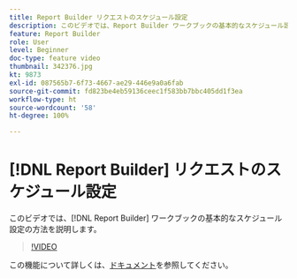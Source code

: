 ```yaml
---
title: Report Builder リクエストのスケジュール設定
description: このビデオでは、Report Builder ワークブックの基本的なスケジュール設定の方法を説明します。
feature: Report Builder
role: User
level: Beginner
doc-type: feature video
thumbnail: 342376.jpg
kt: 9873
exl-id: 087565b7-6f73-4667-ae29-446e9a0a6fab
source-git-commit: fd823be4eb59136ceec1f583bb7bbc405dd1f3ea
workflow-type: ht
source-wordcount: '58'
ht-degree: 100%

---
```


# [!DNL Report Builder] リクエストのスケジュール設定

このビデオでは、[!DNL Report Builder] ワークブックの基本的なスケジュール設定の方法を説明します。

>[!VIDEO](https://video.tv.adobe.com/v/342376/?quality=12&learn=on)

この機能について詳しくは、[ドキュメント](https://experienceleague.adobe.com/docs/analytics/analyze/report-builder/t-schedule-a-data-request.html?lang=ja)を参照してください。
